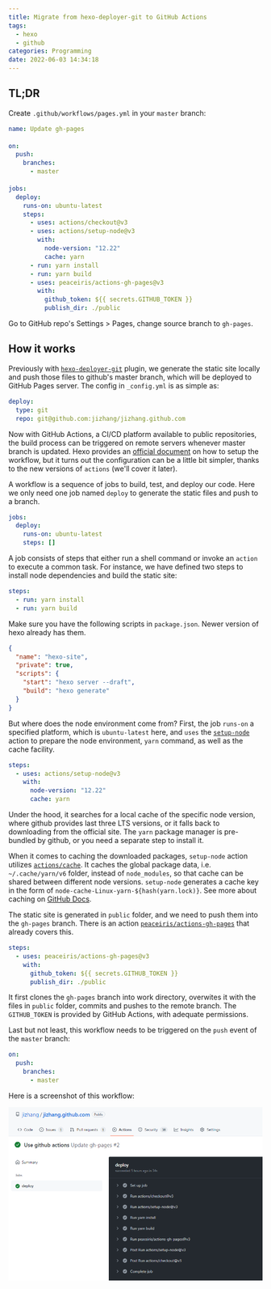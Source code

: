 ```yaml
---
title: Migrate from hexo-deployer-git to GitHub Actions
tags:
  - hexo
  - github
categories: Programming
date: 2022-06-03 14:34:18
---
```



## TL;DR

Create `.github/workflows/pages.yml` in your `master` branch:

```yaml
name: Update gh-pages

on:
  push:
    branches:
      - master

jobs:
  deploy:
    runs-on: ubuntu-latest
    steps:
      - uses: actions/checkout@v3
      - uses: actions/setup-node@v3
        with:
          node-version: "12.22"
          cache: yarn
      - run: yarn install
      - run: yarn build
      - uses: peaceiris/actions-gh-pages@v3
        with:
          github_token: ${{ secrets.GITHUB_TOKEN }}
          publish_dir: ./public
```

Go to GitHub repo's Settings > Pages, change source branch to `gh-pages`.

## How it works

<!-- more -->

Previously with [`hexo-deployer-git`][1] plugin, we generate the static site locally and push those files to github's master branch, which will be deployed to GitHub Pages server. The config in `_config.yml` is as simple as:

```yaml
deploy:
  type: git
  repo: git@github.com:jizhang/jizhang.github.com
```

Now with GitHub Actions, a CI/CD platform available to public repositories, the build process can be triggered on remote servers whenever master branch is updated. Hexo provides an [official document][2] on how to setup the workflow, but it turns out the configuration can be a little bit simpler, thanks to the new versions of `actions` (we'll cover it later).

A workflow is a sequence of jobs to build, test, and deploy our code. Here we only need one job named `deploy` to generate the static files and push to a branch.

```yaml
jobs:
  deploy:
    runs-on: ubuntu-latest
    steps: []
```

A job consists of steps that either run a shell command or invoke an `action` to execute a common task. For instance, we have defined two steps to install node dependencies and build the static site:

```yaml
steps:
  - run: yarn install
  - run: yarn build
```

Make sure you have the following scripts in `package.json`. Newer version of hexo already has them.

```json
{
  "name": "hexo-site",
  "private": true,
  "scripts": {
    "start": "hexo server --draft",
    "build": "hexo generate"
  }
}
```

But where does the node environment come from? First, the job `runs-on` a specified platform, which is `ubuntu-latest` here, and `uses` the [`setup-node`][3] action to prepare the node environment, `yarn` command, as well as the cache facility.

```yaml
steps:
  - uses: actions/setup-node@v3
    with:
      node-version: "12.22"
      cache: yarn
```

Under the hood, it searches for a local cache of the specific node version, where github provides last three LTS versions, or it falls back to downloading from the official site. The `yarn` package manager is pre-bundled by github, or you need a separate step to install it.

When it comes to caching the downloaded packages, `setup-node` action utilizes [`actions/cache`][4]. It caches the global package data, i.e. `~/.cache/yarn/v6` folder, instead of `node_modules`, so that cache can be shared between different node versions. `setup-node` generates a cache key in the form of `node-cache-Linux-yarn-${hash(yarn.lock)}`. See more about caching on [GitHub Docs][5].

The static site is generated in `public` folder, and we need to push them into the `gh-pages` branch. There is an action [`peaceiris/actions-gh-pages`][6] that already covers this.

```yaml
steps:
  - uses: peaceiris/actions-gh-pages@v3
    with:
      github_token: ${{ secrets.GITHUB_TOKEN }}
      publish_dir: ./public
```

It first clones the `gh-pages` branch into work directory, overwites it with the files in `public` folder, commits and pushes to the remote branch. The `GITHUB_TOKEN` is provided by GitHub Actions, with adequate permissions.

Last but not least, this workflow needs to be triggered on the `push` event of the `master` branch:

```yaml
on:
  push:
    branches:
      - master
```

Here is a screenshot of this workflow:

![Use GitHub Actions](/images/use-github-actions.png)


[1]: https://github.com/hexojs/hexo-deployer-git
[2]: https://hexo.io/docs/github-pages
[3]: https://github.com/actions/setup-node
[4]: https://github.com/actions/cache
[5]: https://docs.github.com/en/actions/using-workflows/caching-dependencies-to-speed-up-workflows
[6]: https://github.com/peaceiris/actions-gh-pages
